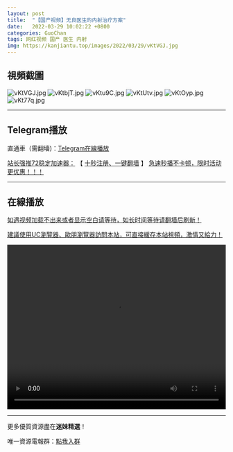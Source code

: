 ```yaml
---
layout: post
title:  "【国产视频】无良医生的内射治疗方案"
date:   2022-03-29 10:02:22 +0800
categories: GuoChan
tags: 网红视频 国产 医生 内射
img: https://kanjiantu.top/images/2022/03/29/vKtVGJ.jpg
---
```



## 視頻截圖

![vKtVGJ.jpg](https://kanjiantu.top/images/2022/03/29/vKtVGJ.jpg)
![vKtbjT.jpg](https://kanjiantu.top/images/2022/03/29/vKtbjT.jpg)
![vKtu9C.jpg](https://kanjiantu.top/images/2022/03/29/vKtu9C.jpg)
![vKtUtv.jpg](https://kanjiantu.top/images/2022/03/29/vKtUtv.jpg)
![vKtOyp.jpg](https://kanjiantu.top/images/2022/03/29/vKtOyp.jpg)
![vKt77q.jpg](https://kanjiantu.top/images/2022/03/29/vKt77q.jpg)

* * *
## Telegram播放

直通車（需翻墻)：[Telegram在線播放](https://t.me/mimeijingxuan/135)

<u>站长强推72稳定加速器：</u> 【 [十秒注册、一键翻墙](https://72vpn.xyz/#/register?code=mimei) 】
<u>  急速秒播不卡顿，限时活动更优惠！！！</u>
* * *
## 在線播放
<u>如遇视频加载不出来或者显示空白请等待，如长时间等待请翻墙后刷新！</u>

<u>建議使用UC瀏覽器、歐朋瀏覽器訪問本站，可直接緩存本站視頻，激情又給力！</u>
<center><video src="https://cdn.publer.io/uploads/videos/6247de81db279731bbdeaee0/5da3946061135c3301ca5c5711de9b12.mp4" width="100%" height="380px" controls="controls"></video></center>

* * *
更多優質資源盡在**迷妹精選**！

唯一資源電報群：[點我入群](https://t.me/mimeijingxuan)


